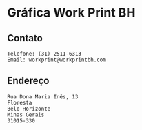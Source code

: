 # Gráfica Work Print BH

## Contato

```
Telefone: (31) 2511-6313
Email: workprint@workprintbh.com
```

## Endereço

```
Rua Dona Maria Inês, 13
Floresta
Belo Horizonte
Minas Gerais
31015-330
```